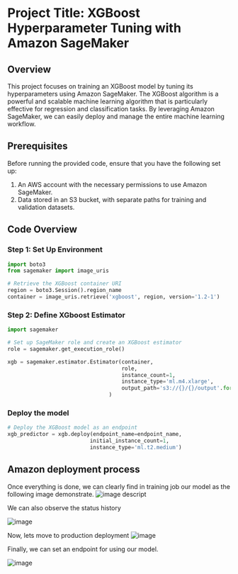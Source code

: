 # Project Title: XGBoost Hyperparameter Tuning with Amazon SageMaker

## Overview

This project focuses on training an XGBoost model by tuning its hyperparameters using Amazon SageMaker. The XGBoost algorithm is a powerful and scalable machine learning algorithm that is particularly effective for regression and classification tasks. By leveraging Amazon SageMaker, we can easily deploy and manage the entire machine learning workflow.

## Prerequisites

Before running the provided code, ensure that you have the following set up:

1. An AWS account with the necessary permissions to use Amazon SageMaker.
2. Data stored in an S3 bucket, with separate paths for training and validation datasets.

## Code Overview

### Step 1: Set Up Environment

```python
import boto3
from sagemaker import image_uris

# Retrieve the XGBoost container URI
region = boto3.Session().region_name    
container = image_uris.retrieve('xgboost', region, version='1.2-1')
```

### Step 2: Define XGboost Estimator
```python
import sagemaker

# Set up SageMaker role and create an XGBoost estimator
role = sagemaker.get_execution_role() 

xgb = sagemaker.estimator.Estimator(container,
                                    role,
                                    instance_count=1,
                                    instance_type='ml.m4.xlarge',
                                    output_path='s3://{}/{}/output'.format(bucket, prefix),
                                )
```
### Deploy the model

```python
# Deploy the XGBoost model as an endpoint
xgb_predictor = xgb.deploy(endpoint_name=endpoint_name, 
                          initial_instance_count=1, 
                          instance_type='ml.t2.medium')

```

## Amazon deployment process
Once everything is done, we can clearly find in training job our model as the following image demonstrate.
![image descript](https://media.discordapp.net/attachments/1179056718064386200/1183436775969005598/image.png?ex=65885462&is=6575df62&hm=189bcc24d6f3938c1ef8c711469efc40b5f266929778a2e2d9496bcd06e4bbe0&=&format=webp&quality=lossless&width=1343&height=640)

We can also observe the status history

![image](https://media.discordapp.net/attachments/1179056718064386200/1183436776279380120/image.png?ex=65885462&is=6575df62&hm=759aea3ceea59aee4059ccf704088e1b15d7489732e8a8e42efdbe2f6322425e&=&format=webp&quality=lossless&width=1343&height=640)

Now, lets move to production deployment 
![image](https://media.discordapp.net/attachments/1179056718064386200/1183436776908529744/image.png?ex=65885462&is=6575df62&hm=18d68786fdbccdad89fbe2d173eec51a5a286506f0277410b86830a782b44b96&=&format=webp&quality=lossless&width=1343&height=640)

Finally, we can set an endpoint for using our model.

![image](https://media.discordapp.net/attachments/1179056718064386200/1183436777525104670/image.png?ex=65885462&is=6575df62&hm=f2bee572aaba36aab873937ee1affcb471f761f1125535118f1cee6946e47b85&=&format=webp&quality=lossless&width=1343&height=640)